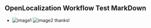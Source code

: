 ## OpenLocalization Workflow Test MarkDown
* ![image1](.\c5440741-e7e8-4eaf-93be-3492d9f82007.png)   ![image2](.\0d094d91-16de-4091-89b5-4192fa5b7c9f.png) 
thanks!